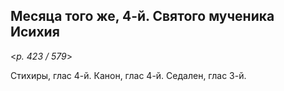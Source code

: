 
## Месяца того же, 4-й. Святого мученика Исихия  

<*p. 423 / 579*>

Стихиры, глас 4-й. Канон, глас 4-й. Седален, глас 3-й.  

